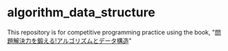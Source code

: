 # algorithm_data_structure

This repository is for competitive programming practice using the book, "[問題解決力を鍛える!アルゴリズムとデータ構造](https://www.amazon.co.jp/%E5%95%8F%E9%A1%8C%E8%A7%A3%E6%B1%BA%E5%8A%9B%E3%82%92%E9%8D%9B%E3%81%88%E3%82%8B-%E3%82%A2%E3%83%AB%E3%82%B4%E3%83%AA%E3%82%BA%E3%83%A0%E3%81%A8%E3%83%87%E3%83%BC%E3%82%BF%E6%A7%8B%E9%80%A0-KS%E6%83%85%E5%A0%B1%E7%A7%91%E5%AD%A6%E5%B0%82%E9%96%80%E6%9B%B8-%E5%A4%A7%E6%A7%BB-%E5%85%BC%E8%B3%87/dp/4065128447/ref=asc_df_4065128447/?tag=jpgo-22&linkCode=df0&hvadid=342458612368&hvpos=&hvnetw=g&hvrand=15213910119410416990&hvpone=&hvptwo=&hvqmt=&hvdev=c&hvdvcmdl=&hvlocint=&hvlocphy=1009311&hvtargid=pla-939742448341&psc=1&th=1&psc=1)"
